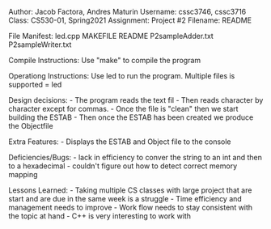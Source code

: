 Author: Jacob Factora, Andres Maturin
Username: cssc3746, cssc3716
Class: CS530-01, Spring2021
Assignment: Project #2
Filename: README

File Manifest:
	led.cpp
	MAKEFILE
	README
	P2sampleAdder.txt
	P2sampleWriter.txt

Compile Instructions:
	Use "make" to compile the program
	
Operationg Instructions:
	Use led <filename> to run the program.
	Multiple files is supported = led <filename> <filename>
	
Design decisions:
	- The program reads the text fil
	- Then reads character by character except for commas.
	- Once the file is "clean" then we start building the ESTAB
	- Then once the ESTAB has been created we produce the Objectfile
	  
Extra Features:
	- Displays the ESTAB and Object file to the console
	
Deficiencies/Bugs:
	- lack in efficiency to conver the string to an int and then to a hexadecimal
	- couldn't figure out how to detect correct memory mapping
	
Lessons Learned:
	- Taking multiple CS classes with large project that are start and are due in the same week is a struggle
	- Time efficiency and management needs to improve
	- Work flow needs to stay consistent with the topic at hand
	- C++ is very interesting to work with